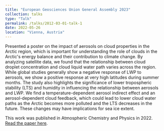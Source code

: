 ```yaml
---
title: "European Geosciences Union General Assembly 2023"
collection: talks
type: "Talk"
permalink: /talks/2012-03-01-talk-1
date: 2022-05-26
location: "Vienna, Austria"
---
```


Presented a poster on the impact of aerosols on cloud properties in the Arctic region, which is important for understanding the role of clouds in the Arctic's energy balance and their contribution to climate change. By analyzing satellite data, we found that the relationship between cloud droplet concentration and cloud liquid water path varies across the region. While global studies generally show a negative response of LWP to aerosols, we show a positive response at very high latitudes during summer months. The study also highlights the significance of lower tropospheric stability (LTS) and humidity in influencing the relationship between aerosols and LWP. We find a temperature-dependent aerosol indirect effect and an aerosol-dependent cloud feedback, which could lead to lower cloud water paths as the Arctic becomes more polluted and the LTS decreases in the future. These changes may have implications for sea ice extent. 

This work was published in Atmospheric Chemistry and Physics in 2022. [Read the paper here](https://acp.copernicus.org/articles/22/5743/2022/acp-22-5743-2022.html).
